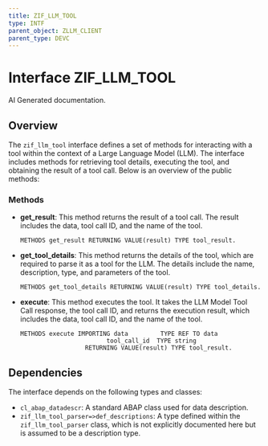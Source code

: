 ```yaml
---
title: ZIF_LLM_TOOL
type: INTF
parent_object: ZLLM_CLIENT
parent_type: DEVC
---
```


# Interface ZIF_LLM_TOOL

AI Generated documentation.

## Overview

The `zif_llm_tool` interface defines a set of methods for interacting with a tool within the context of a Large Language Model (LLM). The interface includes methods for retrieving tool details, executing the tool, and obtaining the result of a tool call. Below is an overview of the public methods:

### Methods

- **get_result**: This method returns the result of a tool call. The result includes the data, tool call ID, and the name of the tool.

  ```abap
  METHODS get_result RETURNING VALUE(result) TYPE tool_result.
  ```

- **get_tool_details**: This method returns the details of the tool, which are required to parse it as a tool for the LLM. The details include the name, description, type, and parameters of the tool.

  ```abap
  METHODS get_tool_details RETURNING VALUE(result) TYPE tool_details.
  ```

- **execute**: This method executes the tool. It takes the LLM Model Tool Call response, the tool call ID, and returns the execution result, which includes the data, tool call ID, and the name of the tool.

  ```abap
  METHODS execute IMPORTING data         TYPE REF TO data
                          tool_call_id  TYPE string
                    RETURNING VALUE(result) TYPE tool_result.
  ```

## Dependencies

The interface depends on the following types and classes:

- `cl_abap_datadescr`: A standard ABAP class used for data description.
- `zif_llm_tool_parser=>def_descriptions`: A type defined within the `zif_llm_tool_parser` class, which is not explicitly documented here but is assumed to be a description type.
